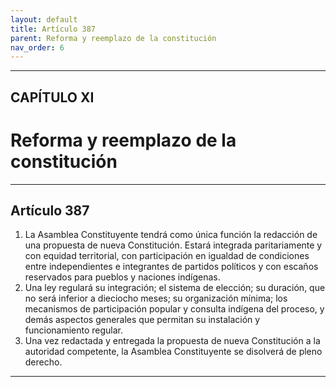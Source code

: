 ```yaml
---
layout: default
title: Artículo 387
parent: Reforma y reemplazo de la constitución
nav_order: 6
---
```


---

## CAPÍTULO XI
# Reforma y reemplazo de la constitución

---

## Artículo 387

1. La Asamblea Constituyente tendrá como única función la redacción de una propuesta de nueva Constitución. Estará integrada paritariamente y con equidad territorial, con participación en igualdad de condiciones entre independientes e integrantes de partidos políticos y con escaños reservados para pueblos y naciones indígenas.
2. Una ley regulará su integración; el sistema de elección; su duración, que no será inferior a dieciocho meses; su organización mínima; los mecanismos de participación popular y consulta indígena del proceso, y demás aspectos generales que permitan su instalación y funcionamiento regular.
3. Una vez redactada y entregada la propuesta de nueva Constitución a la autoridad competente, la Asamblea Constituyente se disolverá de pleno derecho.

---
